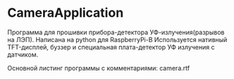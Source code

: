 # CameraApplication

Программа для прошивки прибора-детектора УФ-излучения(разрывов на ЛЭП).
Написана на python для RaspberryPi-B
Используется нативный TFT-дисплей, буззер и специальная плата-детектор УФ излучения с датчиком. 

Основной листинг программы с комментариями: camera.rtf
